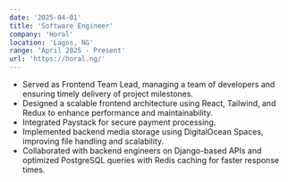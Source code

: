 ```yaml
---
date: '2025-04-01'
title: 'Software Engineer'
company: 'Horal'
location: 'Lagos, NG'
range: 'April 2025 - Present'
url: 'https://horal.ng/'
---
```


- Served as Frontend Team Lead, managing a team of developers and ensuring timely
  delivery of project milestones.
- Designed a scalable frontend architecture using React, Tailwind, and Redux to enhance
  performance and maintainability.
- Integrated Paystack for secure payment processing.
- Implemented backend media storage using DigitalOcean Spaces, improving file handling
  and scalability.
- Collaborated with backend engineers on Django-based APIs and optimized PostgreSQL
  queries with Redis caching for faster response times.
